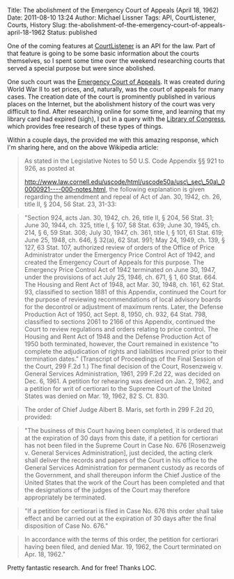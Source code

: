 Title: The abolishment of the Emergency Court of Appeals (April 18, 1962)
Date: 2011-08-10 13:24
Author: Michael Lissner
Tags: API, CourtListener, Courts, History
Slug: the-abolishment-of-the-emergency-court-of-appeals-april-18-1962
Status: published

One of the coming features at [CourtListener](http://courtlistener.com)
is an API for the law. Part of that feature is going to be some basic
information about the courts themselves, so I spent some time over the
weekend researching courts that served a special purpose but were since
abolished.

One such court was the [Emergency Court of
Appeals](https://secure.wikimedia.org/wikipedia/en/wiki/Emergency_Court_of_Appeals).
It was created during World War II to set prices, and, naturally, was
the court of appeals for many cases. The creation date of the court is
prominently published in various places on the Internet, but the
abolishment history of the court was very difficult to find. After
researching online for some time, and learning that my library card had
expired (sigh), I put in a query with the [Library of
Congress](http://www.loc.gov), which provides free research of these
types of things.

Within a couple days, the provided me with this amazing response, which
I'm sharing here, and on the above Wikipedia article:

> As stated in the Legislative Notes to 50 U.S. Code Appendix §§ 921
> to 926, as posted at
>
> http://www.law.cornell.edu/uscode/html/uscode50a/usc\_sec\_50a\_00000921----000-notes.html,
> the following explanation is given regarding the amendment and repeal
> of Act of Jan. 30, 1942, ch. 26, title II, § 204, 56 Stat. 23, 31-33:

> "Section 924, acts Jan. 30, 1942, ch. 26, title II, § 204, 56 Stat.
> 31; June 30, 1944, ch. 325, title I, § 107, 58 Stat. 639; June 30,
> 1945, ch. 214, § 6, 59 Stat. 308; July 30, 1947, ch. 361, title I, §
> 101, 61 Stat. 619; June 25, 1948, ch. 646, § 32(a), 62 Stat. 991; May
> 24, 1949, ch. 139, § 127, 63 Stat. 107, authorized review of orders
> of the Office of Price Administrator under the Emergency Price Control
> Act of 1942, and created the Emergency Court of Appeals for this
> purpose. The Emergency Price Control Act of 1942 terminated on June
> 30, 1947, under the provisions of act July 25, 1946, ch. 671, § 1, 60
> Stat. 664. The Housing and Rent Act of 1948, act Mar. 30, 1948, ch.
> 161, 62 Stat. 93, classified to section 1881 of this Appendix,
> continued the Court for the purpose of reviewing recommendations of
> local advisory boards for the decontrol or adjustment of maximum
> rents. Later, the Defense Production Act of 1950, act Sept. 8, 1950,
> ch. 932, 64 Stat. 798, classified to sections 2061 to 2166 of this
> Appendix, continued the Court to review regulations and orders
> relating to price control. The Housing and Rent Act of 1948 and the
> Defense Production Act of 1950 both terminated, however, the Court
> remained in existence "to complete the adjudication of rights and
> liabilities incurred prior to their termination dates." (Transcript
> of Proceedings of the Final Session of the Court, 299 F.2d 1.) The
> final decision of the Court, Rosenzweig v. General Services
> Administration, 1961, 299 F.2d 22, was decided on Dec. 6, 1961. A
> petition for rehearing was denied on Jan. 2, 1962, and a petition for
> writ of certiorari to the Supreme Court of the United States was
> denied on Mar. 19, 1962, 82 S. Ct. 830.

> The order of Chief Judge Albert B. Maris, set forth in 299 F.2d 20,
> provided:

> "The business of this Court having been completed, it is ordered
> that at the expiration of 30 days from this date, if a petition for
> certiorari has not been filed in the Supreme Court in Case No. 676
> [Rosenzweig v. General Services Administration], just decided, the
> acting clerk shall deliver the records and papers of the Court in his
> office to the General Services Administration for permanent custody as
> records of the Government, and shall thereupon inform the Chief
> Justice of the United States that the work of the Court has been
> completed and that the designations of the judges of the Court may
> therefore appropriately be terminated.

> "If a petition for certiorari is filed in Case No. 676 this order
> shall take effect and be carried out at the expiration of 30 days
> after the final disposition of Case No. 676."

> In accordance with the terms of this order, the petition for
> certiorari having been filed, and denied Mar. 19, 1962, the Court
> terminated on Apr. 18, 1962."

Pretty fantastic research. And for free! Thanks LOC.

